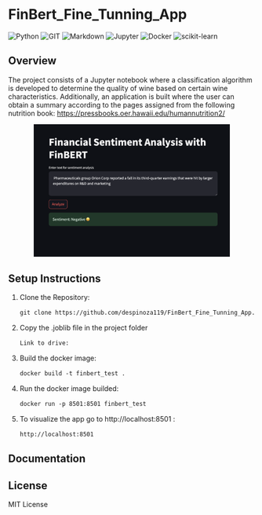 # FinBert_Fine_Tunning_App
![Python](https://img.shields.io/badge/Python-FFD43B?style=for-the-badge&logo=python&logoColor=blue) ![GIT](https://img.shields.io/badge/GIT-E44C30?style=for-the-badge&logo=git&logoColor=white) ![Markdown](https://img.shields.io/badge/Markdown-000000?style=for-the-badge&logo=markdown&logoColor=white) ![Jupyter](https://img.shields.io/badge/Jupyter-F37626.svg?&style=for-the-badge&logo=Jupyter&logoColor=white) ![Docker](https://img.shields.io/badge/Docker-2CA5E0?style=for-the-badge&logo=docker&logoColor=white) ![scikit-learn](https://img.shields.io/badge/scikit_learn-F7931E?style=for-the-badge&logo=scikit-learn&logoColor=white)


## Overview
The project consists of a Jupyter notebook where a classification algorithm is developed to determine the quality of wine based on certain wine characteristics. Additionally, an application is built where the user can obtain a summary according to the pages assigned from the following nutrition book: https://pressbooks.oer.hawaii.edu/humannutrition2/ 
<p align="center">
  <img src="example.png" alt="Sample Image" width="400">
</p>

## Setup Instructions
1. Clone the Repository:
    ```html
    git clone https://github.com/despinoza119/FinBert_Fine_Tunning_App.git
    ```

2. Copy the .joblib file in the project folder
    ```html
    Link to drive: 
    ```

3. Build the docker image:
    ```html
    docker build -t finbert_test .
    ```

4. Run the docker image builded:
    ```html
    docker run -p 8501:8501 finbert_test
    ```

5. To visualize the app go to http://localhost:8501 :
    ```html
    http://localhost:8501
    ```

## Documentation

## License
MIT License